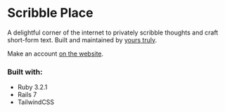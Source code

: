 # Scribble Place

A delightful corner of the internet to privately scribble thoughts and craft short-form text. Built and maintained by [yours truly](https://saaliklok.com).

Make an account [on the website](https://scribble.place).

### Built with:

- Ruby 3.2.1
- Rails 7
- TailwindCSS
